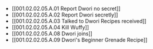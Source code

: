 - [[001.02.02.05.A.01 Report Dwori no secret]]
- [[001.02.02.05.A.02 Report Dwori secretly]]
- [[001.02.02.05.A.03 Talked to Dwori Recipes received]]
- [[001.02.02.05.A.04 Kill Wuffy]]
- [[001.02.02.05.A.08 Dwori joins]]
- [[001.02.02.05.A.09 Dwori's Beginner Grenade Recipe]]